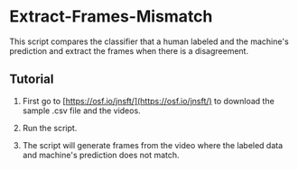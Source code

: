 # Extract-Frames-Mismatch

This script compares the classifier that a human labeled and the machine's prediction and extract the frames when there is a disagreement.

## Tutorial

1. First go to [https://osf.io/jnsft/](https://osf.io/jnsft/) to download the sample .csv file and the videos.

2. Run the script.

3. The script will generate frames from the video where the labeled data and machine's prediction does not match.
